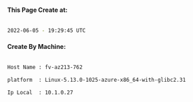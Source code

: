 
   
#### This Page Create at:

```bash

2022-06-05 - 19:29:45 UTC

```

#### Create By Machine:

```bash

Host Name : fv-az213-762

platform  : Linux-5.13.0-1025-azure-x86_64-with-glibc2.31

Ip Local  : 10.1.0.27

```

